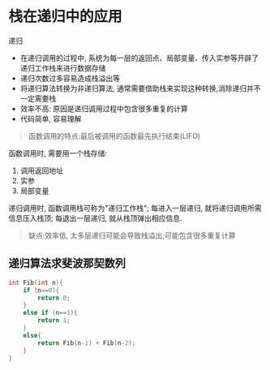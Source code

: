 # 栈在递归中的应用

递归

- 在递归调⽤的过程中, 系统为每⼀层的返回点、局部变量、传⼊实参等开辟了递归⼯作栈来进⾏数据存储
- 递归次数过多容易造成栈溢出等
- 将递归算法转换为⾮递归算法, 通常需要借助栈来实现这种转换,消除递归并不⼀定需要栈
- 效率不⾼: 原因是递归调⽤过程中包含很多重复的计算
- 代码简单, 容易理解

> 函数调用的特点:最后被调用的函数最先执行结束(LIFO)

函数调用时, 需要用一个栈存储:

1. 调用返回地址
2. 实参
3. 局部变量

递归调用时, 函数调用栈可称为"递归工作栈";
每进入一层递归, 就将递归调用所需信息压入栈顶;
每退出一层递归, 就从栈顶弹出相应信息.

> 缺点:效率低, 太多层递归可能会导致栈溢出;可能包含很多重复计算

## 递归算法求斐波那契数列

```c
int Fib(int n){
	if (n==0){
		return 0;
	}
	else if (n==1){
		return 1;
	}
	else{
		return Fib(n-1) + Fib(n-2);
	}
}
```
